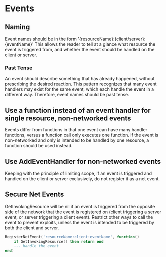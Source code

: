 # Events

## Naming
Event names should be in the form '{resourceName}:{client/server}:{eventName}'
This allows the reader to tell at a glance what resource the event is triggered from, and whether the event should be handled on the client or server.

### Past Tense
An event should describe something that has already happened, without prescribing the desired reaction. This pattern recognizes that many event handlers may exist for the same event, which each handle the event in a different way. Therefore, event names should be past tense.

## Use a function instead of an event handler for single resource, non-networked events
Events differ from functions in that one event can have many handler functions, versus a function call only executes one function. If the event is non-networked and only is intended to be handled by one resource, a function should be used instead.

## Use AddEventHandler for non-networked events
Keeping with the principle of limiting scope, if an event is triggered and handled on the client or server exclusively, do not register it as a net event.

## Secure Net Events
GetInvokingResource will be nil if an event is triggered from the opposite side of the network that the event is registered on (client triggering a server event, or server triggering a client event). Restrict other ways to call the event to prevent exploits, unless the event is intended to be triggered by both the client and server.
```lua
RegisterNetEvent('resourceName:client:eventName', function()
    if GetInvokingResource() then return end
    --- handle the event
end)
```
